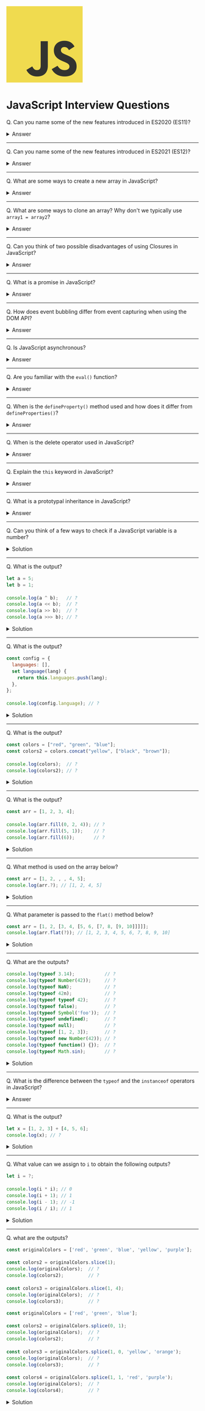 ![JavaScript logo](images/logos/logo-js.png)

# JavaScript Interview Questions

Q. Can you name some of the new features introduced in ES2020 (ES11)?

<details><summary>Answer</summary>

**BigInt**  
A new numeric primitive that allows us to safely store and operate on large integers, even beyond the safe integer limit for Numbers.

**Dynamic importing**  
As the name implies, you can now import modules dynamically.

**Nullish Coalescing (`??`)**  
This operator will return a Right Hand Side operand when the Left Hand Side operand is either undefined or null.

```javascript
let student = {}
let name = student.name ?? 'John'
```

**Promise.allSettled**  
This method returns a promise when all promises are settled regardless of the result (fulfilled or rejected).

```javascript
Promise.allSettled([
  fetch("https://api.github.com/users/abc").then(data => data.json()),
  fetch("https://api.github.com/users/def").then(data => data.json())
])
  .then(result => console.log('All profile settled'));
```

**String.matchAll()**  
The `matchAll()` method returns an iterator of all results matching a string against a regular expression, including capturing groups.

```javascript
const text = "From 2019.01.29 to 2019.01.30";
const regexp = /(?<year>\d{4}).(?<month>\d{2}).(?<day>\d{2})/gu;
const results = Array.from(text.matchAll(regexp));

// results:
// [
//   [
//     '2019.01.29',
//     '2019',
//     '01',
//     '29',
//     index: 5,
//     input: 'From 2019.01.29 to 2019.01.30',
//     groups: { year: '2019', month: '01', day: '29' }
//   ],
//   [ (...) ]
// ]
```

**globalThis**  
The `globalThis` property always refers to the global object, no matter where you are executing your code.

**Module Namespace Exports**  
Before we could do this: `import * as utils from './utils.mjs';`  

Now, we can also do the same with exports: `export * as utils from './utils.mjs';`

**Optional chaining**  
Optional Chaining syntax allows you to access deeply nested objects without worrying about whether the property exists or not.

```js
const student = {
  name: 'Max',
  age: 20,
  address: {
    street: {
      number: 45,
      name: 'Oxford'
    }
  }
}

const streetNumber = student?.address?.street?.number;
```

</details>

---

Q. Can you name some of the new features introduced in ES2021 (ES12)?

<details><summary>Answer</summary>

**String.replaceAll()**  
```js
const str = "Backbencher sits at the Back";
const newStr = str.replaceAll("Back", "Front");
console.log(newStr); // "Frontbencher sits at the Front"
```

**Promise.any()**  
Promise.any() is settled as soon as any promises are fulfilled, or they are all rejected.

**Numeric separators**  
`const money = 1_000_000_000_000;`

**Logical Assignment Operator**  
```js
let x = 1;
let y = 2;
x &&= y;
console.log(x); // 2

// which is the same as:
if(x) {
  x = y;
}
```

**Private Methods**  
```js
class Person {

  // Private method
  #setType() {
    console.log("I am Private");
  }

  // Public method
  show() {
    this.#setType();
  }
}

const personObj = new Person();
personObj.show(); // "I am Private";
personObj.setType(); // TypeError: personObj.setType is not a function
```

**WeakRef**  
A WeakRef object contains a weak reference to an object. A weak reference to an object is a reference that does not prevent the object from being recovered by the garbage collector.

</details>

---

Q. What are some ways to create a new array in JavaScript?

<details><summary>Answer</summary>

We can use the Array constructor:

```javascript
const names = new Array();
const values = new Array(2);
const colors = new Array('red', 'blue', 'green');
```

We can also use an array literal notation

```javascript
const names = [];
const values = [1, 2];
const colors = ['red', 'blue', 'green'];
```

</details>

---

Q. What are some ways to clone an array? Why don't we typically use `array1 = array2`?

<details><summary>Answer</summary>

To copy a one-dimensional array, any of these methods would work:

```javascript
const newArray = originalArray.slice();
const newArray = [...originalArray];
const newArray = Array.from(originalArray);
```

If we use the equal sign, the second array will point to the same memory location as the original array, so any changes to the second array will be reflected in the original array and vice versa.

```javascript
const originalArray = [1, 2];
const newArray = originalArray;

originalArray.push(3);
console.log(newArray); // [1, 2, 3]

newArray.push(4);
console.log(originalArray); // [1, 2, 3, 4]
```

</details>

---

Q. Can you think of two possible disadvantages of using Closures in JavaScript?

<details><summary>Answer</summary>

As long as the closures are active, the memory can't be garbage collected. For instance, if we are using closure in ten places then unless all the ten processes complete, the memory will be held which can cause memory leaks. As a countermeasure, if there comes a point in our program where we are done using closures then we can set them to null.

Creating a function inside a function leads to duplicity in memory and can slow down the application. We need to be selective about using closures in our application and use them mainly when we need data privacy, otherwise we can use the module pattern to create new objects with shared methods.

</details>

---

Q. What is a promise in JavaScript?

<details><summary>Answer</summary>

The Promise object represents the eventual completion (or failure) of an asynchronous operation and its resulting value. A promise may be in one of three possible states: pending, fulfilled, or rejected.

</details>

---

Q. How does event bubbling differ from event capturing when using the DOM API?

<details><summary>Answer</summary>

Event bubbling and capturing are two ways of event propagation in the HTML DOM API, when an event occurs in an element inside another element, and both elements have registered a handle for that event.

With bubbling, the event is first captured and handled by the innermost element and then propagated to outer elements. With capturing, the event is first captured by the outermost element and propagated to the inner elements.

By default javascript is set the event propagation to bubble. If we want to use capture we have to set the third argument in `addEventListener(type, listener, useCapture)` function to true.

</details>

---

Q. Is JavaScript asynchronous?

<details><summary>Answer</summary>

JavaScript is synchronous and single-threaded with various callback mechanisms. It can seem as though it is asynchronous with the help from the browser engine and the event loop.

</details>

---

Q. Are you familiar with the `eval()` function?

<details><summary>Answer</summary>

It is a global function that evaluates JavaScript code represented as a string.

```js
console.log(eval('2 + 2')); // 4
```

Using the `eval()` function is generally considered a security risk. For example, invoking it can crash a system if we use `eval()` server-side and a mischievous user decides to use an infinite loop as their username. `window.Function()` is the safer recommended alternative.

</details>

---

Q. When is the `defineProperty()` method used and how does it differ from `defineProperties()`?

<details><summary>Answer</summary>

`Object.defineProperty(obj, prop, descriptor)`

With the `defineProperty` method, we can add new properties to an object, or modify existing ones. By default, properties added using the defineProperty method are not writable, enumerable, or configurable. But we can override this behavior using the writable, configurable and enumerable properties.

```js
const obj = {};
Object.defineProperty(obj, 'name', {
  value: 'John',
  configurable: true,
});
console.log(obj.name); // John
```

The JavaScript `Object.defineProperties()` method adds or modifies multiple properties on an object.

```js
let obj = {};
Object.defineProperties(obj, {
  property1: {
    value: true,
    writable: true,
  },
  property2: {
    value: 'Hello',
    writable: false,
  },
});

console.log(obj); // {property1: true, property2: "Hello"}
```

</details>

---

Q. When is the delete operator used in JavaScript?

<details><summary>Answer</summary>

The delete operator removes a given property from an object and will return true if successful. The delete operator is designed to be used on object properties. It has no effect on variables or functions.

```js
const Employee = {
  firstName: 'John',
  lastName: 'Doe'
};

console.log(Employee.firstName); // "John"

delete Employee.firstName;
console.log(Employee.firstName); // undefined
```

</details>

---

Q. Explain the `this` keyword in JavaScript?

<details><summary>Answer</summary>

The JavaScript `this` keyword refers to the object it belongs to. It has different values depending on where it is used:

- In a method, `this` refers to the owner object.
- In a function, `this` refers to the global object.
- In a function, in strict mode, `this` is undefined.
- In an event, `this` refers to the element that received the event.
- Methods like `call()`, and `apply()` can refer `this` to any object.

</details>

---

Q. What is a prototypal inheritance in JavaScript?

<details><summary>Answer</summary>

In JavaScript, objects can have other objects associated with them known as their "prototype" object. So if we attempt to access a property (or method) from an object, and that object doesn't have that property, the version of that property in the object's prototype object can be returned instead.

For example, let's say we have two objects:

```js
const mother = { firstName: 'Anne', lastName: 'Adams' }
const daughter = { firstName: 'Bella' }
```

Both objects have a firstName property but only mother has a lastName property.

```js
console.log(daughter.firstName) // 'Bella'
console.log(daughter.lastName)  // undefined
```

One way to set up a prototype association in JavaScript is using `Object.setPrototypeOf()`:

```js
Object.setPrototypeOf(daughter, mother) // daughter's prototype is now mother
```

Now, if we try to get the lastName from the daughter object we will no longer get undefined. Instead we'll get the value of lastName from the mother object since mother is daughter's prototype.

```js
console.log(daughter.lastName) // 'Adams'
```

The process of looking to a prototype for values happens automatically by JavaScript every time we access a property. If the property doesn't exist, the prototype of that object is checked. If that prototype doesn't have the property either, JavaScript will look to that prototype's prototype object, and so on until there are no more prototype objects to check. This sequence represents what is known as the prototype chain or prototypal inheritance.

</details>

---

Q. Can you think of a few ways to check if a JavaScript variable is a number?

<details><summary>Solution</summary>

By using `isNaN()`. If `isNaN()` returns false, the value is a number:

```js
console.log(!isNaN('test'));  // false
console.log(!isNaN(1.2));     // true
console.log(!isNaN('1.2'));   // true (if input can be coerced into a number, it is a number)
```

By using `typeof`:

```js
console.log(typeof 123 === 'number');      // true
console.log(typeof 'hello' === 'number');  // false
```

By using the `Number.isInteger()` method (only works for integers):

```js
console.log(Number.isInteger(123));     // true
console.log(Number.isInteger(-123));    // true
console.log(Number.isInteger('123'));   // false
console.log(Number.isInteger('123.5')); // false (doesn't work for floats)
```

</details>

---

Q. What is the output?

```js
let a = 5;
let b = 1;

console.log(a ^ b);   // ?
console.log(a << b);  // ?
console.log(a >> b);  // ?
console.log(a >>> b); // ?
```

<details><summary>Solution</summary>

```js
let a = 5; // 101
let b = 1; // 001

console.log(a ^ b); // 4 
// XOR operation: 101 ^ 001 = 100 (bin) or 4 (dec)

console.log(a << b); // 10
// Left Shift: 101 << 1 = 1010 (bin) or 10 (dec)

console.log(a >> b); // 2
// Sign Propagating Right Shift: 101 >> 1 = 010 (bin) or 2 (dec)

console.log(a >>> b); // 2
// Zero Fill Right Shift: 101 >>> 1 = 010 (bin) or 2 (dec)
```

</details>

---

Q. What is the output?

```js
const config = {
  languages: [],
  set language(lang) {
    return this.languages.push(lang);
  },
};

console.log(config.language); // ?
```

<details><summary>Solution</summary>

```js
const config = {
  languages: [],
  set language(lang) {
    return this.languages.push(lang);
  },
};

console.log(config.language); // undefined

// The language method is a setter. Setters don't hold an actual value, their purpose is to modify properties. 
// When calling a setter method, undefined gets returned.
```

</details>

---

Q. What is the output?

```js
const colors = ["red", "green", "blue"];
const colors2 = colors.concat("yellow", ["black", "brown"]);

console.log(colors);  // ?
console.log(colors2); // ?
```

<details><summary>Solution</summary>

```js
const colors = ["red", "green", "blue"];
const colors2 = colors.concat("yellow", ["black", "brown"]);

console.log(colors);  // ["red", "green","blue"]
console.log(colors2); // ["red", "green", "blue", "yellow", "black", "brown"]

// Reminder:
// concat() does not change the original array.
// concat() flattens the resulting array.
```

</details>

---

Q. What is the output?

```js
const arr = [1, 2, 3, 4];

console.log(arr.fill(0, 2, 4)); // ?
console.log(arr.fill(5, 1));    // ?
console.log(arr.fill(6));       // ?
```

<details><summary>Solution</summary>

```js
const arr = [1, 2, 3, 4];

console.log(arr.fill(0, 2, 4)); // [1, 2, 0, 0]
console.log(arr.fill(5, 1));    // [1, 5, 5, 5]
console.log(arr.fill(6));       // [6, 6, 6, 6]
```

The array `fill()` method can take three parameters. A value to fill the array with. An optional start index (default is 0), and an optional end index (default is array's length).

```js
arr.fill(value, start(optional), end(optional))
```

`fill()` is a mutator method: it will change the original array and return it, not a copy of it.

</details>

---

Q. What method is used on the array below?

```js
const arr = [1, 2, , , 4, 5];
console.log(arr.?); // [1, 2, 4, 5]
```

<details><summary>Solution</summary>

```js
const arr = [1, 2, , , 4, 5];
console.log(arr.flat()); // [1, 2, 4, 5]
```

The `flat()` method can be used to remove empty slots in an array.

</details>

---

Q. What parameter is passed to the `flat()` method below?

```js
const arr = [1, 2, [3, 4, [5, 6, [7, 8, [9, 10]]]]];
console.log(arr.flat(?)); // [1, 2, 3, 4, 5, 6, 7, 8, 9, 10]
```

<details><summary>Solution</summary>

```js
const arr = [1, 2, [3, 4, [5, 6, [7, 8, [9, 10]]]]];
console.log(arr.flat(Infinity)); // [1, 2, 3, 4, 5, 6, 7, 8, 9, 10]
```

The `flat()` method can receive an optional depth level parameter specifying how deep a nested array structure should be flattened. `Infinity` will flatten all nested arrays.

In this particular example, `arr.flat(4)` would also be a correct answer.

</details>

---

Q. What are the outputs?

```js
console.log(typeof 3.14);           // ?
console.log(typeof Number(42));     // ?
console.log(typeof NaN);            // ?
console.log(typeof 42n);            // ?
console.log(typeof typeof 42);      // ?
console.log(typeof false);          // ?
console.log(typeof Symbol('foo'));  // ?
console.log(typeof undefined);      // ?
console.log(typeof null);           // ?
console.log(typeof [1, 2, 3]);      // ?
console.log(typeof new Number(42)); // ?
console.log(typeof function() {});  // ?
console.log(typeof Math.sin);       // ?
```

<details><summary>Solution</summary>

```js
console.log(typeof 3.14);           // 'number'
console.log(typeof Number(42));     // 'number'
console.log(typeof NaN);            // 'number'
console.log(typeof 42n);            // 'bigint'
console.log(typeof '3.14');         // 'string'
console.log(typeof typeof 42);      // 'string'
console.log(typeof false);          // 'boolean'
console.log(typeof Symbol('foo'));  // 'symbol'
console.log(typeof undefined);      // 'undefined'
console.log(typeof null);           // 'object'
console.log(typeof [1, 2, 3]);      // 'object'
console.log(typeof new Number(42)); // 'object'
console.log(typeof function() {});  // 'function'
console.log(typeof Math.sin);       // 'function'
```

Some observations:

- Currently there are 8 possible return values of the `typeof` operator: number, bigint, string, boolean, symbol, undefined, object, and function.
- While both functions and arrays are considered objects in JavaScripts, `typeof` an array returns object, whereas `typeof` a function returns function.
- `typeof undefined` is undefined, whereas `typeof null` is object. This is a popular interview questions and is often followed up by asking how we can check if something is specifically null since using `typeof` does not seem to help.
- `typeof NaN` is number. So how can we check if a user input is NaN or not? Thankfully JavaScript has a built-in `isNan()` method.

</details>

---

Q. What is the difference between the `typeof` and the `instanceof` operators in JavaScript?

<details><summary>Answer</summary>

The `typeof` operator is a way to determine if a variable is a primitive type. It determines if a variable is a string, number, boolean, undefined, etc. The `instanceof` operator tests to see if the right operand appears anywhere in the prototype chain of the left one. It returns a boolean.

```js
const person = new Chef();
console.log(typeof person)          // object
console.log(person instanceof Chef) // true
```
</details>

---

Q. What is the output?

```js
let x = [1, 2, 3] + [4, 5, 6];
console.log(x); // ?
```

<details><summary>Solution</summary>

```js
let x = [1, 2, 3] + [4, 5, 6];
console.log(x); // '1,2,34,5,6'
```

Note that `x` is a string not an array.

</details>

---

Q. What value can we assign to `i` to obtain the following outputs?

```js
let i = ?;

console.log(i * i); // 0
console.log(i + 1); // 1
console.log(i - 1); // -1
console.log(i / i); // 1
```

<details><summary>Solution</summary>

```js
let i = Number.MIN_VALUE;

console.log(i * i); // 0
console.log(i + 1); // 1
console.log(i - 1); // -1
console.log(i / i); // 1
```

The `Number.MIN_VALUE` property represents the smallest positive numeric value representable in JavaScript. You can think of it as the closest possible value to 0 (but not 0).

</details>

---

Q. what are the outputs?

```js
const originalColors = ['red', 'green', 'blue', 'yellow', 'purple'];

const colors2 = originalColors.slice(1);
console.log(originalColors);  // ?
console.log(colors2);         // ?

const colors3 = originalColors.slice(1, 4);
console.log(originalColors);  // ?
console.log(colors3);         // ?
```

```js
const originalColors = ['red', 'green', 'blue'];

const colors2 = originalColors.splice(0, 1);
console.log(originalColors);  // ?
console.log(colors2);         // ?

const colors3 = originalColors.splice(1, 0, 'yellow', 'orange');
console.log(originalColors);  // ?
console.log(colors3);         // ?

const colors4 = originalColors.splice(1, 1, 'red', 'purple');
console.log(originalColors);  // ?
console.log(colors4);         // ?
```

<details><summary>Solution</summary>

```js
const originalColors = ['red', 'green', 'blue', 'yellow', 'purple'];

const colors2 = originalColors.slice(1);
console.log(originalColors); // ['red', 'green', 'blue', 'yellow', 'purple']
console.log(colors2); // ['green', 'blue', 'yellow', 'purple']

const colors3 = originalColors.slice(1, 4);
console.log(originalColors); // ['red', 'green', 'blue', 'yellow', 'purple']
console.log(colors3); // ['green', 'blue', 'yellow']
```

```js
const originalColors = ['red', 'green', 'blue'];

const colors2 = originalColors.splice(0, 1);
console.log(originalColors); // ['green', 'blue']
console.log(colors2); // ['red']

const colors3 = originalColors.splice(1, 0, 'yellow', 'orange');
console.log(originalColors); // ['green', 'yellow', 'orange', 'blue']
console.log(colors3); // []

const colors4 = originalColors.splice(1, 1, 'red', 'purple');
console.log(originalColors); // ['green', 'red', 'purple', 'orange', 'blue']
console.log(colors4); // ['yellow']
```
Some observations:

- The `splice()` method changes (mutates) the original array, `slice()` does not.
- The `splice()` method returns the removed items in an array. The `slice()` method returns the selected element(s) in an array, as a new array object.
- The `splice()` method can take `n` number of arguments: index, optional number of items to be removed, and optional item(s) to be added to the array. The `slice()` method can take up to `2` arguments: the starting index and an optional end index.
